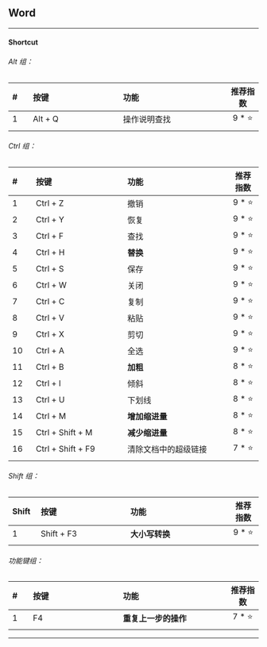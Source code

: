 ## Word

---

#### Shortcut

###### Alt 组：

| # | 按键 | 功能 | 推荐指数 |
| :--- | :--- | :--- | :---: |
| 1 | Alt + Q | 操作说明查找 | 9 * ⭐ |
|<img width=50px/>|<img width=400px/>|<img width=500px/>|<img width=100px/>|

###### Ctrl 组：

| # | 按键 | 功能 | 推荐指数 |
| :--- | :--- | :--- | :---: |
| 1 | Ctrl + Z | 撤销 | 9 * ⭐ |
| 2 | Ctrl + Y | 恢复 | 9 * ⭐ |
| 3 | Ctrl + F | 查找 | 9 * ⭐ |
| 4 | Ctrl + H | **替换** | 9 * ⭐ |
| 5 | Ctrl + S | 保存 | 9 * ⭐ |
| 6 | Ctrl + W | 关闭 | 9 * ⭐ |
| 7 | Ctrl + C | 复制 | 9 * ⭐ |
| 8 | Ctrl + V | 粘贴 | 9 * ⭐ |
| 9 | Ctrl + X | 剪切 | 9 * ⭐ |
| 10| Ctrl + A | 全选 | 9 * ⭐ |
| 11| Ctrl + B | **加粗** | 8 * ⭐ |
| 12| Ctrl + I | 倾斜 | 8 * ⭐ |
| 13| Ctrl + U | 下划线 | 8 * ⭐ |
| 14| Ctrl + M | **增加缩进量** | 8 * ⭐ |
| 15| Ctrl + Shift + M | **减少缩进量** | 8 * ⭐ |
| 16| Ctrl + Shift + F9 | 清除文档中的超级链接 | 7 * ⭐ |
|<img width=50px/>|<img width=400px/>|<img width=500px/>|<img width=100px/>|

###### Shift 组：

| Shift | 按键 | 功能 | 推荐指数 |
| :--- | :--- | :--- | :---: |
| 1 | Shift + F3 | **大小写转换** | 9 * ⭐ |
|<img width=50px/>|<img width=400px/>|<img width=500px/>|<img width=100px/>|

###### 功能键组：

| # | 按键 | 功能 | 推荐指数 |
| :--- | :--- | :--- | :---: |
| 1 | F4 | **重复上一步的操作** | 7 * ⭐ |
|<img width=50px/>|<img width=400px/>|<img width=500px/>|<img width=100px/>|

---





